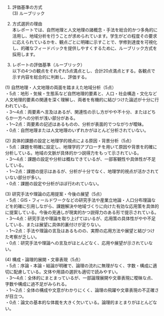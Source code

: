 1. 評価基準の方式  
(3) ルーブリック

2. 方式選択の理由  
本レポートでは、自然地理と人文地理の諸概念・手法を総合的かつ多角的に活用し、地域分析を行うことが求められています。学生がどの程度その要求に応えられているかを、観点ごとに明確に示すことで、学修到達度を可視化し、的確なフィードバックを提供しやすくするために、ルーブリック方式を採用します。

3. レポートの評価基準（ルーブリック）  
以下の4つの観点をそれぞれ5点満点とし、合計20点満点とする。各観点で示す内容を総合的に判断し、評価する。

(1) 自然地理・人文地理の両面を踏まえた地域分析（5点）  
・5点：地形・気候・生態系など自然地理的要素と、人口・社会構造・文化など人文地理的要素の関連を深く理解し、両者を有機的に結びつけた論述が十分に行われている。  
・3～4点：両要素へ言及はあるが、関連性の示し方がやや不十分、またはどちらか一方への分析が浅い部分がある。  
・1～2点：両要素の記述はあるものの、分析が表面的でつながりが曖昧。  
・0点：自然地理または人文地理のいずれかがほとんど分析されていない。

(2) 具体的課題の設定と地理学的視点による原因・背景分析（5点）  
・5点：課題を明確に設定し、地理学的アプローチを用いて原因や背景を的確に分析している。地域の文脈が具体的かつ説得力をもって示されている。  
・3～4点：課題の設定や分析は概ねできているが、一部客観性や具体性が不足している。  
・1～2点：課題の提示はあるが、分析が十分でなく、地理学的視点が活かされていない部分が多い。  
・0点：課題の設定や分析がほぼ行われていない。

(3) 研究手法や理論の応用提案・今後の展望（5点）  
・5点：GIS・フィールドワークなどの研究手法や産業立地論・人口分布理論などを的確に引用しながら、課題解決や地域づくりに向けた有効な応用策を具体的に提案している。今後の見通しが現実的かつ説得力のある形で提示されている。  
・3～4点：研究手法や理論を取り上げてはいるが、応用策の具体性がやや不足している、または展望に具体的裏付けが足りない。  
・1～2点：手法や理論の言及はあるものの、実際の応用方法や展望と結びつけた考察が乏しい。  
・0点：研究手法や理論への言及がほとんどなく、応用や展望が示されていない。

(4) 構成・論理的展開・文章表現（5点）  
・5点：序論・本論・結論が明確で、論理の流れに無理がなく、字数・構成に適切に配慮している。文体や用語の選択も適切で読みやすい。  
・3～4点：全体的にまとまっているが、一部論理展開や文章表現に曖昧な点、字数や構成に過不足がみられる。  
・1～2点：全体の構成や文意がわかりにくく、論理の飛躍や文章表現の不正確さが目立つ。  
・0点：論文の基本的な体裁を大きく欠いている。論理的まとまりがほとんどない。